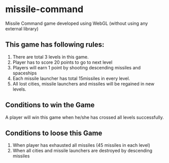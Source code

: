# missile-command
Missile Command game developed using WebGL (without using any external library)

This game has following rules:
-------------------------------
1. There are total 3 levels in this game.
2. Player has to score 20 points to go to next level
3. Players will earn 1 point by shooting descending missiles and spaceships
4. Each missile launcher has total 15missiles in every level.
5. All lost cities, missile launchers and missiles will be regained in new levels.

Conditions to win the Game
------------------------------
A player will win this game when he/she has crossed all levels successfully.

Conditions to loose this Game
------------------------------
1. When player has exhausted all missiles (45 missiles in each level)
2. When all cities and missile launchers are destroyed by descending missiles

